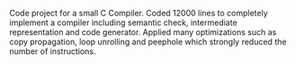 Code project for a small C Compiler.
Coded 12000 lines to completely implement a compiler including semantic check, intermediate representation and code generator.
Applied many optimizations such as copy propagation, loop unrolling and peephole which strongly reduced the number of instructions.
